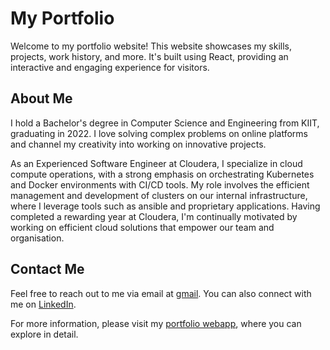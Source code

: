 # My Portfolio

Welcome to my portfolio website! This website showcases my skills, projects, work history, and more. It's built using React, providing an interactive and engaging experience for visitors.

## About Me

I hold a Bachelor's degree in Computer Science and Engineering from KIIT, graduating in 2022. I love solving complex problems on online platforms and channel my creativity into working on innovative projects.

As an Experienced Software Engineer at Cloudera, I specialize in cloud compute operations, with a strong emphasis on orchestrating Kubernetes and Docker environments with CI/CD tools.
My role involves the efficient management and development of clusters on our internal infrastructure, where I leverage tools such as ansible and proprietary applications.
Having completed a rewarding year at Cloudera, I'm continually motivated by working on efficient cloud solutions that empower our team and organisation.


## Contact Me

Feel free to reach out to me via email at [gmail](im1706@gmail.com). You can also connect with me on [LinkedIn](https://www.linkedin.com/in/priyansh-choudhary/).

For more information, please visit my [portfolio webapp](https://priyansh17.github.io/portfolio/), where you can explore in detail.
